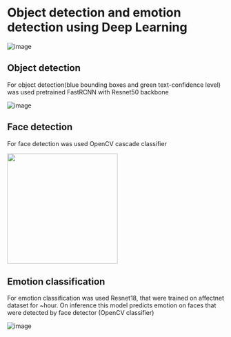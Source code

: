# Object detection and emotion detection using Deep Learning

![image](https://user-images.githubusercontent.com/56451080/214510994-39161020-3a7c-46fc-9a39-b9a10a728afa.png)

## Object detection
For object detection(blue bounding boxes and green text-confidence level) was used pretrained FastRCNN with Resnet50 backbone

![image](https://user-images.githubusercontent.com/56451080/214513719-a60cf7ea-c25b-48ea-a2a0-51ad0a53769a.png)

## Face detection
For face detection was used OpenCV cascade classifier

<img width="256px" allign="center" src="https://user-images.githubusercontent.com/56451080/214512794-5e2dd225-ede6-4ee3-aba9-1d09210cfd57.png" />

## Emotion classification
For emotion classification was used Resnet18, that were trained on affectnet dataset for ~hour. On inference this model predicts emotion on faces that were detected by face detector (OpenCV classifier)

![image](https://user-images.githubusercontent.com/56451080/214514948-fa83491b-dc64-4779-af11-8d2efff94ac8.png)



